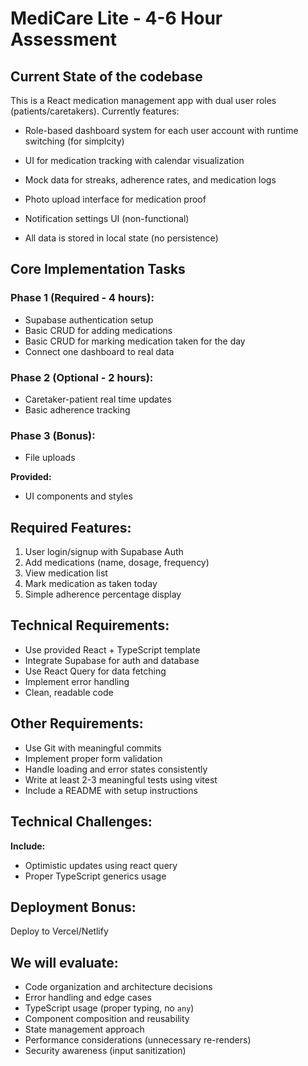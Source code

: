 # MediCare Lite - 4-6 Hour Assessment

## Current State of the codebase

This is a React medication management app with dual user roles (patients/caretakers). Currently features:

- Role-based dashboard system for each user account with runtime switching (for simplcity)

- UI for medication tracking with calendar visualization

- Mock data for streaks, adherence rates, and medication logs

- Photo upload interface for medication proof

- Notification settings UI (non-functional)

- All data is stored in local state (no persistence)


## Core Implementation Tasks

### Phase 1 (Required - 4 hours):
- Supabase authentication setup
- Basic CRUD for adding medications
- Basic CRUD for marking medication taken for the day
- Connect one dashboard to real data

### Phase 2 (Optional - 2 hours):
- Caretaker-patient real time updates
- Basic adherence tracking

### Phase 3 (Bonus):
- File uploads

**Provided:**
- UI components and styles

## Required Features:
1. User login/signup with Supabase Auth
2. Add medications (name, dosage, frequency)
3. View medication list
4. Mark medication as taken today
5. Simple adherence percentage display

## Technical Requirements:
- Use provided React + TypeScript template
- Integrate Supabase for auth and database
- Use React Query for data fetching
- Implement error handling
- Clean, readable code

## Other Requirements:
- Use Git with meaningful commits
- Implement proper form validation
- Handle loading and error states consistently
- Write at least 2-3 meaningful tests using vitest
- Include a README with setup instructions

## Technical Challenges:

**Include:**
- Optimistic updates using react query
- Proper TypeScript generics usage

## Deployment Bonus:
Deploy to Vercel/Netlify

## We will evaluate:
- Code organization and architecture decisions
- Error handling and edge cases
- TypeScript usage (proper typing, no `any`)
- Component composition and reusability
- State management approach
- Performance considerations (unnecessary re-renders)
- Security awareness (input sanitization)
